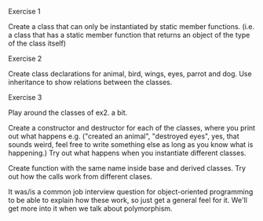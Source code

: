 Exercise 1

Create a class that can only be instantiated by static member functions.
(i.e. a class that has a static member 
function that returns an object of the type of the class itself)

 

Exercise 2

Create class declarations for animal, bird, wings, eyes, parrot and dog.  Use inheritance to
show relations between the classes.

 

Exercise 3

Play around the classes of ex2. a bit.

Create a constructor and destructor for each of the classes, where you print out what happens
e.g. ("created an animal", "destroyed eyes", yes, that sounds weird, feel free to write something
else as long as you know what is happening.)  Try out what happens when you instantiate different
classes.

Create function with the same name inside base and derived classes.  Try out how the calls work
from different clases.

It was/is a common job interview question for object-oriented programming to be able to explain
how these work, so just get a general feel for it.  We'll get more into it when we talk about
polymorphism.
